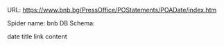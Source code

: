 URL: https://www.bnb.bg/PressOffice/POStatements/POADate/index.htm

Spider name: bnb
DB Schema:

date
title
link
content
